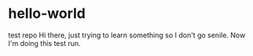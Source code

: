 # hello-world
test repo
Hi there, just trying to learn something so I don't go senile.
Now I'm doing this test run.
